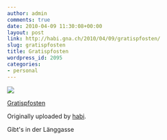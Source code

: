 ```yaml
---
author: admin
comments: true
date: 2010-04-09 11:30:08+00:00
layout: post
link: http://habi.gna.ch/2010/04/09/gratispfosten/
slug: gratispfosten
title: Gratispfosten
wordpress_id: 2095
categories:
- personal
---
```



 [![](http://farm5.static.flickr.com/4001/4505218160_baeaf7c61d_m.jpg)](http://www.flickr.com/photos/habi/4505218160/)
   

 
  [Gratispfosten](http://www.flickr.com/photos/habi/4505218160/)
    

  Originally uploaded by [habi](http://www.flickr.com/people/habi/).
 



Gibt's in der Länggasse
  


